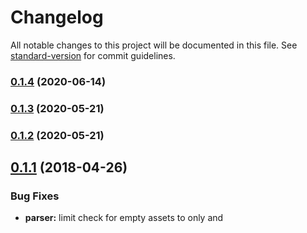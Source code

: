 # Changelog

All notable changes to this project will be documented in this file. See [standard-version](https://github.com/conventional-changelog/standard-version) for commit guidelines.

### [0.1.4](https://github.com/KnisterPeter/html-webpack-exclude-empty-assets-plugin/compare/v0.1.1...v0.1.4) (2020-06-14)

### [0.1.3](https://github.com/KnisterPeter/html-webpack-exclude-empty-assets-plugin/compare/v0.1.1...v0.1.3) (2020-05-21)

### [0.1.2](https://github.com/KnisterPeter/html-webpack-exclude-empty-assets-plugin/compare/v0.1.1...v0.1.2) (2020-05-21)

<a name="0.1.1"></a>
## [0.1.1](https://github.com/KnisterPeter/html-webpack-exclude-empty-assets-plugin/compare/v0.1.0...v0.1.1) (2018-04-26)


### Bug Fixes

* **parser:** limit check for empty assets to only <link/> and <script/> tags ([9c5e670](https://github.com/KnisterPeter/html-webpack-exclude-empty-assets-plugin/commit/9c5e670))



<a name="0.1.0"></a>
# 0.1.0 (2018-03-15)


### Features

* initial version ([d147240](https://github.com/KnisterPeter/html-webpack-exclude-empty-assets-plugin/commit/d147240))
